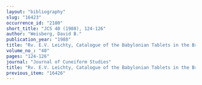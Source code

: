 ```yaml
---
layout: "bibliography"
slug: "16423"
occurrence_id: "2180"
short_title: "JCS 40 (1988), 124-126"
author: "Weisberg, David B."
publication_year: "1988"
title: "Rv. E.V. Leichty, Catalogue of the Babylonian Tablets in the British Museum. Vol.VI, Tablets from Sippar, 1 (1986)"
volume_no_: "40"
pages: "124-126"
journal: "Journal of Cuneiform Studies"
title: "Rv. E.V. Leichty, Catalogue of the Babylonian Tablets in the British Museum. Vol.VI, Tablets from Sippar, 1 (1986)"
previous_item: "16426"
---
```

